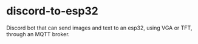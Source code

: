 # discord-to-esp32
Discord bot that can send images and text to an esp32, using VGA or TFT, through an MQTT broker. 
